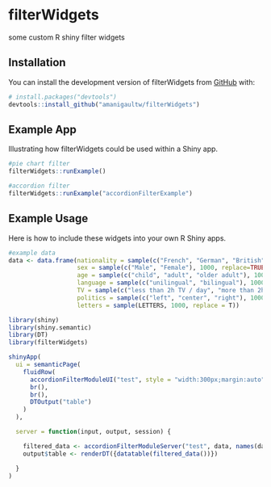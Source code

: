 # filterWidgets
 some custom R shiny filter widgets

## Installation

You can install the development version of filterWidgets from
[GitHub](https://github.com/) with:

``` r
# install.packages("devtools")
devtools::install_github("amanigaultw/filterWidgets")
```

## Example App

Illustrating how filterWidgets could be used within a Shiny app.

``` r
#pie chart filter
filterWidgets::runExample()

#accordion filter
filterWidgets::runExample("accordionFilterExample")

```

## Example Usage

Here is how to include these widgets into your own R Shiny apps.

```r
#example data
data <- data.frame(nationality = sample(c("French", "German", "British"), 1000, replace=TRUE, prob=c(0.4, 0.3, 0.3)),
                   sex = sample(c("Male", "Female"), 1000, replace=TRUE, prob=c(0.5, 0.5)),
                   age = sample(c("child", "adult", "older adult"), 1000, replace=TRUE, prob=c(0.1, 0.7, 0.2)),
                   language = sample(c("unilingual", "bilingual"), 1000, replace=TRUE, prob=c(0.7, 0.3)),
                   TV = sample(c("less than 2h TV / day", "more than 2h TV / day"), 1000, replace=TRUE, prob=c(0.7, 0.3)),
                   politics = sample(c("left", "center", "right"), 1000, replace=TRUE, prob=c(0.3, 0.4, 0.3)),
                   letters = sample(LETTERS, 1000, replace = T))

library(shiny)
library(shiny.semantic)
library(DT)
library(filterWidgets)

shinyApp(
  ui = semanticPage(
    fluidRow(
      accordionFilterModuleUI("test", style = "width:300px;margin:auto"),
      br(),
      br(),
      DTOutput("table")
    )
  ),

  server = function(input, output, session) {

    filtered_data <- accordionFilterModuleServer("test", data, names(data))
    output$table <- renderDT({datatable(filtered_data())})

  }
)

```
